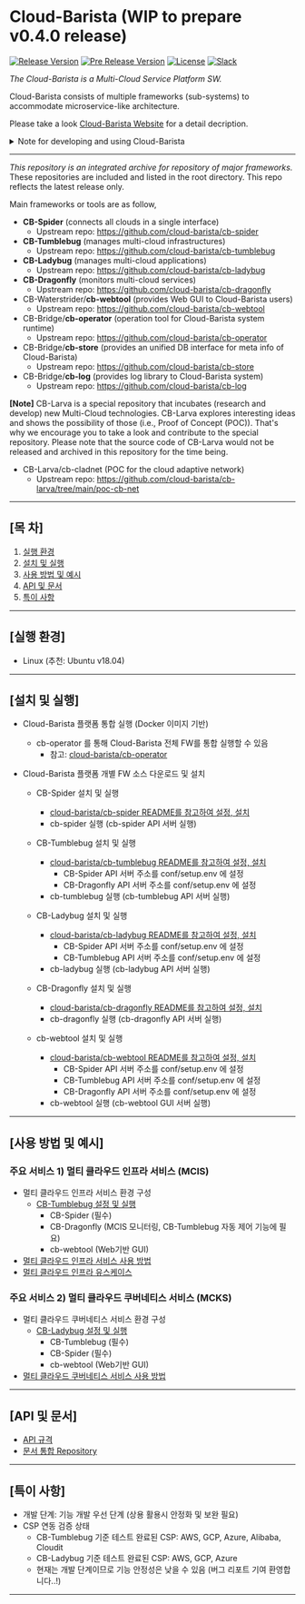 # Cloud-Barista (WIP to prepare v0.4.0 release)

[![Release Version](https://img.shields.io/github/v/release/cloud-barista/cb-tumblebug?color=blue)](https://github.com/cloud-barista/cloud-barista/releases/latest)
[![Pre Release Version](https://img.shields.io/github/v/release/cloud-barista/cb-tumblebug?color=brightgreen&include_prereleases&label=release%28dev%29)](https://github.com/cloud-barista/cloud-barista/releases)
[![License](https://img.shields.io/github/license/cloud-barista/cb-tumblebug?color=blue)](https://github.com/cloud-barista/cb-tumblebug/blob/main/LICENSE)
[![Slack](https://img.shields.io/badge/Slack-Cloud--Barista-brightgreen)](https://join.slack.com/t/cloud-barista/shared_invite/zt-bda8zhkg-tlOCr7_TdQGE_oUSz4mlkA)

*The Cloud-Barista is a Multi-Cloud Service Platform SW.* 

Cloud-Barista consists of multiple frameworks (sub-systems) to accommodate microservice-like architecture. 

Please take a look [Cloud-Barista Website](https://cloud-barista.github.io/technology/) for a detail decription.

<details>
<summary>Note for developing and using Cloud-Barista</summary>

#### Development stage of Cloud-Barista
```
Cloud-Barista is currently under development. (not v1.0 yet)
We welcome any new suggestions, issues, opinions, and controbutors !
Please note that the functionalities of Cloud-Barista are not stable and secure yet.
Becareful if you plan to use the current release in production.
If you have any difficulties in using Cloud-Barista, please let us know.
(Open an issue or Join the Cloud-Barista Slack)
```

#### Localization and Globalization of CB-Tumblebug (CB-Tumblebug의 현지화 및 세계화)
```
[English] As an opensource project initiated by Korean members, 
we would like to promote participation of Korean contributors during initial stage of this project. 
So, CB-Tumblebug Repo will accept use of Korean language in its early stages.
On the other hand, we hope this project flourishes regardless of contributor's country eventually.
So, the maintainers recommend using English at least for the title of Issues, Pull Requests, and Commits, 
while CB-Tumblebug Repo accommodates local languages in the contents of them.
```

```
[한국어] CB-Tumblebug은 한국에서 시작된 오픈 소스 프로젝트로서 
프로젝트의 초기 단계에는 한국 기여자들의 참여를 촉진하고자 합니다. 
따라서 초기 단계의 CB-Tumblebug는 한국어 사용을 받아 들일 것입니다.
다른 한편으로, 이 프로젝트가 국가에 관계없이 번성하기를 희망합니다.
따라서 개발 히스토리 관리를 위해 이슈, 풀 요청, 커밋 등의 
제목에 대해서는 영어 사용을 권장하며, 내용에 대한 한국어 사용은 수용할 것입니다.
```

</details>


---
*This repository is an integrated archive for repository of major frameworks.* These repositories are included and listed in the root directory. This repo reflects the latest release only.

Main frameworks or tools are as follow,

- **CB-Spider** (connects all clouds in a single interface)
  - Upstream repo: https://github.com/cloud-barista/cb-spider
- **CB-Tumblebug** (manages multi-cloud infrastructures)
  - Upstream repo: https://github.com/cloud-barista/cb-tumblebug
- **CB-Ladybug** (manages multi-cloud applications)
  - Upstream repo: https://github.com/cloud-barista/cb-ladybug
- **CB-Dragonfly** (monitors multi-cloud services)
  - Upstream repo: https://github.com/cloud-barista/cb-dragonfly
- CB-Waterstrider/**cb-webtool** (provides Web GUI to Cloud-Barista users)
  - Upstream repo: https://github.com/cloud-barista/cb-webtool
- CB-Bridge/**cb-operator** (operation tool for Cloud-Barista system runtime)
  - Upstream repo: https://github.com/cloud-barista/cb-operator
- CB-Bridge/**cb-store** (provides an unified DB interface for meta info of Cloud-Barista)
  - Upstream repo: https://github.com/cloud-barista/cb-store
- CB-Bridge/**cb-log** (provides log library to Cloud-Barista system)
  - Upstream repo: https://github.com/cloud-barista/cb-log

**[Note]** CB-Larva is a special repository that incubates (research and develop) new Multi-Cloud technologies. 
CB-Larva explores interesting ideas and shows the possibility of those (i.e., Proof of Concept (POC)). 
That's why we encourage you to take a look and contribute to the special repository.
Please note that the source code of CB-Larva would not be released and archived in this repository for the time being. 

- CB-Larva/cb-cladnet (POC for the cloud adaptive network)
  - Upstream repo: https://github.com/cloud-barista/cb-larva/tree/main/poc-cb-net


***

## [목    차]

1. [실행 환경](#실행-환경)
1. [설치 및 실행](#설치-및-실행)
1. [사용 방법 및 예시](#사용-방법-및-예시)
1. [API 및 문서](#api-및-문서)
1. [특이 사항](#특이-사항)

***

## [실행 환경]

- Linux (추천: Ubuntu v18.04)

***

## [설치 및 실행]

- Cloud-Barista 플랫폼 통합 실행 (Docker 이미지 기반)
  - cb-operator 를 통해 Cloud-Barista 전체 FW를 통합 실행할 수 있음
    - 참고: [cloud-barista/cb-operator](/cb-operator/)

- Cloud-Barista 플랫폼 개별 FW 소스 다운로드 및 설치

  - CB-Spider 설치 및 실행
    - [cloud-barista/cb-spider README를 참고하여 설정, 설치](/cb-spider/)
    - cb-spider 실행 (cb-spider API 서버 실행)

  - CB-Tumblebug 설치 및 실행
    - [cloud-barista/cb-tumblebug README를 참고하여 설정, 설치](/cb-tumblebug/)
      - CB-Spider API 서버 주소를 conf/setup.env 에 설정
      - CB-Dragonfly API 서버 주소를 conf/setup.env 에 설정
    - cb-tumblebug 실행 (cb-tumblebug API 서버 실행)

  - CB-Ladybug 설치 및 실행
    - [cloud-barista/cb-ladybug README를 참고하여 설정, 설치](/cb-ladybug/)
      - CB-Spider API 서버 주소를 conf/setup.env 에 설정
      - CB-Tumblebug API 서버 주소를 conf/setup.env 에 설정
    - cb-ladybug 실행 (cb-ladybug API 서버 실행)

  - CB-Dragonfly 설치 및 실행
    - [cloud-barista/cb-dragonfly README를 참고하여 설정, 설치](/cb-dragonfly/)
    - cb-dragonfly 실행 (cb-dragonfly API 서버 실행)

  - cb-webtool 설치 및 실행
    - [cloud-barista/cb-webtool README를 참고하여 설정, 설치](/cb-webtool/)
      - CB-Spider API 서버 주소를 conf/setup.env 에 설정
      - CB-Tumblebug API 서버 주소를 conf/setup.env 에 설정
      - CB-Dragonfly API 서버 주소를 conf/setup.env 에 설정
    - cb-webtool 실행 (cb-webtool GUI 서버 실행)

***

## [사용 방법 및 예시]

### 주요 서비스 1) 멀티 클라우드 인프라 서비스 (MCIS)
- 멀티 클라우드 인프라 서비스 환경 구성 
  - [CB-Tumblebug 설정 및 실행](https://github.com/cloud-barista/cb-tumblebug#cb-tumblebug-%EC%86%8C%EC%8A%A4-%EB%B9%8C%EB%93%9C-%EB%B0%8F-%EC%8B%A4%ED%96%89-%EB%B0%A9%EB%B2%95-%EC%83%81%EC%84%B8)
    - CB-Spider (필수)
    - CB-Dragonfly (MCIS 모니터링, CB-Tumblebug 자동 제어 기능에 필요)
    - cb-webtool (Web기반 GUI)
- [멀티 클라우드 인프라 서비스 사용 방법](https://github.com/cloud-barista/cb-tumblebug#cb-tumblebug-%EA%B8%B0%EB%8A%A5-%EC%82%AC%EC%9A%A9-%EB%B0%A9%EB%B2%95)
- [멀티 클라우드 인프라 유스케이스](https://github.com/cloud-barista/cb-tumblebug/blob/main/README.md#3-%EB%A9%80%ED%8B%B0-%ED%81%B4%EB%9D%BC%EC%9A%B0%EB%93%9C-%EC%9D%B8%ED%94%84%EB%9D%BC-%EC%9C%A0%EC%8A%A4%EC%BC%80%EC%9D%B4%EC%8A%A4)

### 주요 서비스 2) 멀티 클라우드 쿠버네티스 서비스 (MCKS)
- 멀티 클라우드 쿠버네티스 서비스 환경 구성 
  - [CB-Ladybug 설정 및 실행](https://github.com/cloud-barista/cb-ladybug#getting-started)
    - CB-Tumblebug (필수)
    - CB-Spider (필수)
    - cb-webtool (Web기반 GUI)
- [멀티 클라우드 쿠버네티스 서비스 사용 방법](https://github.com/cloud-barista/cb-ladybug/tree/master/docs/test#test)

***

## [API 및 문서]
- [API 규격](https://github.com/cloud-barista/docs/blob/master/technical_docs/API/CB-User_REST-API.md)
- [문서 통합 Repository](https://github.com/cloud-barista/docs)

***

## [특이 사항]
- 개발 단계: 기능 개발 우선 단계 (상용 활용시 안정화 및 보완 필요)
- CSP 연동 검증 상태
  - CB-Tumblebug 기준 테스트 완료된 CSP: AWS, GCP, Azure, Alibaba, Cloudit
  - CB-Ladybug 기준 테스트 완료된 CSP: AWS, GCP, Azure
  - 현재는 개발 단계이므로 기능 안정성은 낮을 수 있음 (버그 리포트 기여 환영합니다..!)

***

